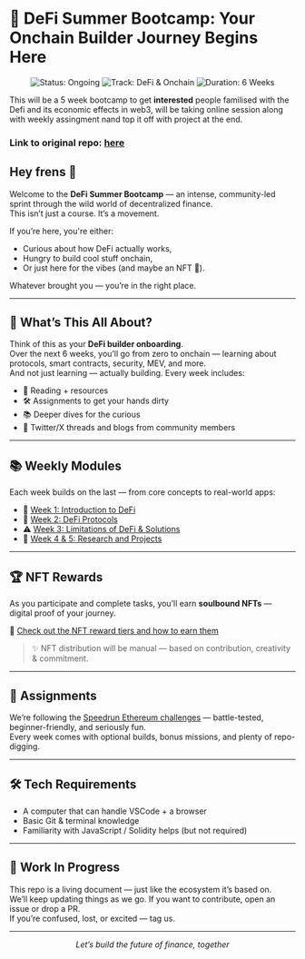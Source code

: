 # 🌊 DeFi Summer Bootcamp: Your Onchain Builder Journey Begins Here

<div align="center">
  <img src="https://img.shields.io/badge/Status-Ongoing-brightgreen" alt="Status: Ongoing">
  <img src="https://img.shields.io/badge/Track-DeFi%20&%20Onchain-blue" alt="Track: DeFi & Onchain">
  <img src="https://img.shields.io/badge/Duration-6%20Weeks-orange" alt="Duration: 6 Weeks">
</div>

This will be a 5 week bootcamp to get **interested** people familised with the Defi and its economic effects in web3, will be taking online session along with weekly assingment nand top it off with project at the end.

### Link to original repo: [here](https://github.com/blocsoc-iitd/defi-bootcamp)

## Hey frens 👋

Welcome to the **DeFi Summer Bootcamp** — an intense, community-led sprint through the wild world of decentralized finance.  
This isn’t just a course. It’s a movement.

If you’re here, you're either:
- Curious about how DeFi actually works,
- Hungry to build cool stuff onchain,
- Or just here for the vibes (and maybe an NFT 👀).

Whatever brought you — you’re in the right place.

---

## 🧠 What’s This All About?

Think of this as your **DeFi builder onboarding**.  
Over the next 6 weeks, you’ll go from zero to onchain — learning about protocols, smart contracts, security, MEV, and more.  
And not just learning — actually building. Every week includes:

- 📖 Reading + resources  
- 🛠️ Assignments to get your hands dirty  
- 📚 Deeper dives for the curious  
- 🧵 Twitter/X threads and blogs from community members

---

## 📚 Weekly Modules

Each week builds on the last — from core concepts to real-world apps:

- 🔰 [Week 1: Introduction to DeFi](./week1)  
- 💱 [Week 2: DeFi Protocols](./week2)  
- ⚠️ [Week 3: Limitations of DeFi & Solutions](./week3)  
- 🧪 [Week 4 & 5: Research and Projects](./week4-5)
---

## 🏆 NFT Rewards

As you participate and complete tasks, you’ll earn **soulbound NFTs** — digital proof of your journey.

🎨 [Check out the NFT reward tiers and how to earn them](./nfts)

> ✨ NFT distribution will be manual — based on contribution, creativity & commitment.

---

## 🧠 Assignments

We’re following the [Speedrun Ethereum challenges](https://speedrunethereum.com/) — battle-tested, beginner-friendly, and seriously fun.  
Every week comes with optional builds, bonus missions, and plenty of repo-digging.

---

## 🛠️ Tech Requirements

- A computer that can handle VSCode + a browser
- Basic Git & terminal knowledge
- Familiarity with JavaScript / Solidity helps (but not required)

---
## 🚧 Work In Progress

This repo is a living document — just like the ecosystem it’s based on.  
We’ll keep updating things as we go. If you want to contribute, open an issue or drop a PR.  
If you’re confused, lost, or excited — tag us.

---

<div align="center">
  <i>Let’s build the future of finance, together</i>
</div>